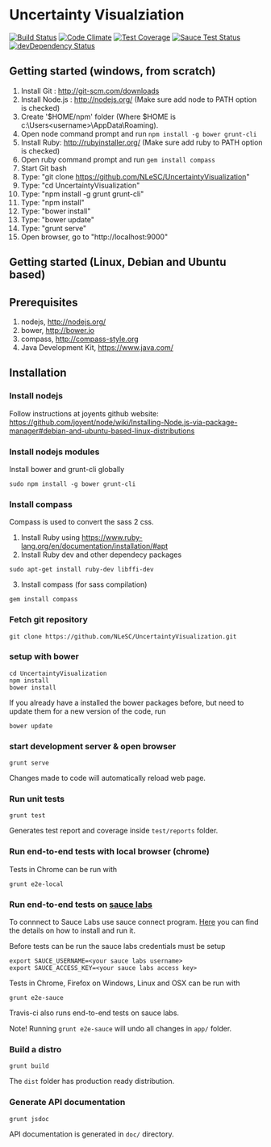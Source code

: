 Uncertainty Visualziation
=========================

[![Build Status](https://travis-ci.org/NLeSC/UncertaintyVisualization.svg?branch=master)](https://travis-ci.org/NLeSC/UncertaintyVisualization)
[![Code Climate](https://codeclimate.com/github/NLeSC/UncertaintyVisualization/badges/gpa.svg)](https://codeclimate.com/github/NLeSC/UncertaintyVisualization)
[![Test Coverage](https://codeclimate.com/github/NLeSC/UncertaintyVisualization/badges/coverage.svg)](https://codeclimate.com/github/NLeSC/UncertaintyVisualization)
[![Sauce Test Status](https://saucelabs.com/buildstatus/UncertaintyVisualization)](https://saucelabs.com/u/UncertaintyVisualization)
[![devDependency Status](https://david-dm.org/NLeSC/UncertaintyVisualization/dev-status.svg)](https://david-dm.org/NLeSC/UncertaintyVisualization#info=devDependencies)

Getting started (windows, from scratch)
---------------------------------------

1. Install Git : 	http://git-scm.com/downloads
2. Install Node.js : 	http://nodejs.org/ (Make sure add node to PATH option is checked)
  1. Create '$HOME/npm' folder (Where $HOME is c:\Users\<username>\AppData\Roaming).
  2. Open node command prompt and run `npm install -g bower grunt-cli`
3. Install Ruby: http://rubyinstaller.org/ (Make sure add ruby to PATH option is checked)
  1. Open ruby command prompt and run `gem install compass`
4. Start Git bash
5. Type: "git clone https://github.com/NLeSC/UncertaintyVisualization"
6. Type: "cd UncertaintyVisualization"
7. Type: "npm install -g grunt grunt-cli"
8. Type: "npm install"
8. Type: "bower install"
8. Type: "bower update"
9. Type: "grunt serve"
10. Open browser, go to "http://localhost:9000"

Getting started (Linux, Debian and Ubuntu based)
-------------------------------------------------

Prerequisites
------------

1. nodejs, http://nodejs.org/
2. bower, http://bower.io
3. compass, http://compass-style.org
4. Java Development Kit, https://www.java.com/

Installation
------------

### Install nodejs

Follow instructions at joyents github website:
https://github.com/joyent/node/wiki/Installing-Node.js-via-package-manager#debian-and-ubuntu-based-linux-distributions

### Install nodejs modules
Install bower and grunt-cli globally
```
sudo npm install -g bower grunt-cli
```

### Install compass

Compass is used to convert the sass 2 css.

1. Install Ruby using https://www.ruby-lang.org/en/documentation/installation/#apt
2. Install Ruby dev and other dependecy packages
```
sudo apt-get install ruby-dev libffi-dev
```
3. Install compass (for sass compilation)
```
gem install compass
```

### Fetch git repository
```
git clone https://github.com/NLeSC/UncertaintyVisualization.git
```

### setup with bower
```
cd UncertaintyVisualization
npm install
bower install
```
If you already have a installed the bower packages before, but need to update them for a new version of the code, run
```
bower update
```

### start development server & open browser
```
grunt serve
```
Changes made to code will automatically reload web page.

### Run unit tests

```
grunt test
```
Generates test report and coverage inside `test/reports` folder.

### Run end-to-end tests with local browser (chrome)

Tests in Chrome can be run with
```
grunt e2e-local
```

### Run end-to-end tests on [sauce labs](https://saucelabs.com/)

To connnect to Sauce Labs use sauce connect program. [Here](https://docs.saucelabs.com/reference/sauce-connect/) you can find the details on how to install and run it.

Before tests can be run the sauce labs credentials must be setup

```
export SAUCE_USERNAME=<your sauce labs username>
export SAUCE_ACCESS_KEY=<your sauce labs access key>
```

Tests in Chrome, Firefox on Windows, Linux and OSX can be run with
```
grunt e2e-sauce
```

Travis-ci also runs end-to-end tests on sauce labs.

Note! Running `grunt e2e-sauce` will undo all changes in `app/` folder.

### Build a distro

```
grunt build
```
The `dist` folder has production ready distribution.

### Generate API documentation

```
grunt jsdoc
```

API documentation is generated in `doc/` directory.
